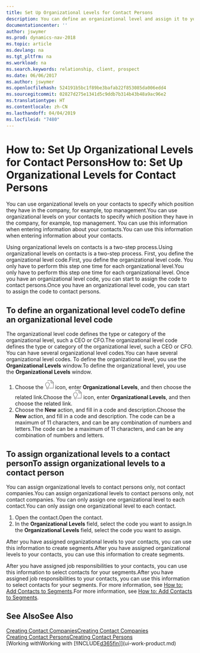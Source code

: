 ```yaml
---
title: Set Up Organizational Levels for Contact Persons
description: You can define an organizational level and assign it to your contact to indicate the position they have in their company, for example, top management.
documentationcenter: ''
author: jswymer
ms.prod: dynamics-nav-2018
ms.topic: article
ms.devlang: na
ms.tgt_pltfrm: na
ms.workload: na
ms.search.keywords: relationship, client, prospect
ms.date: 06/06/2017
ms.author: jswymer
ms.openlocfilehash: 524191b5bc1f89be3bafab22f853085da006edd4
ms.sourcegitcommit: 02827d275e1341d5c9ddb7b314b43b48a9ac96e2
ms.translationtype: HT
ms.contentlocale: zh-CN
ms.lasthandoff: 04/04/2019
ms.locfileid: "7480"
---
```

# <a name="how-to-set-up-organizational-levels-for-contact-persons"></a><span data-ttu-id="1ca16-103">How to: Set Up Organizational Levels for Contact Persons</span><span class="sxs-lookup"><span data-stu-id="1ca16-103">How to: Set Up Organizational Levels for Contact Persons</span></span>
<span data-ttu-id="1ca16-104">You can use organizational levels on your contacts to specify which position they have in the company, for example, top management.</span><span class="sxs-lookup"><span data-stu-id="1ca16-104">You can use organizational levels on your contacts to specify which position they have in the company, for example, top management.</span></span> <span data-ttu-id="1ca16-105">You can use this information when entering information about your contacts.</span><span class="sxs-lookup"><span data-stu-id="1ca16-105">You can use this information when entering information about your contacts.</span></span>

<span data-ttu-id="1ca16-106">Using organizational levels on contacts is a two-step process.</span><span class="sxs-lookup"><span data-stu-id="1ca16-106">Using organizational levels on contacts is a two-step process.</span></span> <span data-ttu-id="1ca16-107">First, you define the organizational level code.</span><span class="sxs-lookup"><span data-stu-id="1ca16-107">First, you define the organizational level code.</span></span> <span data-ttu-id="1ca16-108">You only have to perform this step one time for each organizational level.</span><span class="sxs-lookup"><span data-stu-id="1ca16-108">You only have to perform this step one time for each organizational level.</span></span> <span data-ttu-id="1ca16-109">Once you have an organizational level code, you can start to assign the code to contact persons.</span><span class="sxs-lookup"><span data-stu-id="1ca16-109">Once you have an organizational level code, you can start to assign the code to contact persons.</span></span>

## <a name="to-define-an-organizational-level-code"></a><span data-ttu-id="1ca16-110">To define an organizational level code</span><span class="sxs-lookup"><span data-stu-id="1ca16-110">To define an organizational level code</span></span>
<span data-ttu-id="1ca16-111">The organizational level code defines the type or category of the organizational level, such a CEO  or CFO.</span><span class="sxs-lookup"><span data-stu-id="1ca16-111">The organizational level code defines the type or category of the organizational level, such a CEO  or CFO.</span></span> <span data-ttu-id="1ca16-112">You can have several organizational level codes.</span><span class="sxs-lookup"><span data-stu-id="1ca16-112">You can have several organizational level codes.</span></span> <span data-ttu-id="1ca16-113">To define the organizational level, you use the **Organizational Levels** window.</span><span class="sxs-lookup"><span data-stu-id="1ca16-113">To define the organizational level, you use the **Organizational Levels** window.</span></span>

1. <span data-ttu-id="1ca16-114">Choose the ![Search for Page or Report](media/ui-search/search_small.png "Search for Page or Report icon") icon, enter **Organizational Levels**, and then choose the related link.</span><span class="sxs-lookup"><span data-stu-id="1ca16-114">Choose the ![Search for Page or Report](media/ui-search/search_small.png "Search for Page or Report icon") icon, enter **Organizational Levels**, and then choose the related link.</span></span>
2. <span data-ttu-id="1ca16-115">Choose the **New** action, and fill in a code and description.</span><span class="sxs-lookup"><span data-stu-id="1ca16-115">Choose the **New** action, and fill in a code and description.</span></span> <span data-ttu-id="1ca16-116">The code can be a maximum of 11 characters, and can be any combination of numbers and letters.</span><span class="sxs-lookup"><span data-stu-id="1ca16-116">The code can be a maximum of 11 characters, and can be any combination of numbers and letters.</span></span>

## <a name="to-assign-organizational-levels-to-a-contact-person"></a><span data-ttu-id="1ca16-117">To assign organizational levels to a contact person</span><span class="sxs-lookup"><span data-stu-id="1ca16-117">To assign organizational levels to a contact person</span></span>
<span data-ttu-id="1ca16-118">You can assign organizational levels to contact persons only, not contact companies.</span><span class="sxs-lookup"><span data-stu-id="1ca16-118">You can assign organizational levels to contact persons only, not contact companies.</span></span> <span data-ttu-id="1ca16-119">You can only assign one organizational level to each contact.</span><span class="sxs-lookup"><span data-stu-id="1ca16-119">You can only assign one organizational level to each contact.</span></span>

1. <span data-ttu-id="1ca16-120">Open the contact.</span><span class="sxs-lookup"><span data-stu-id="1ca16-120">Open the contact.</span></span>
2. <span data-ttu-id="1ca16-121">In the **Organizational Levels** field, select the code you want to assign.</span><span class="sxs-lookup"><span data-stu-id="1ca16-121">In the **Organizational Levels** field, select the code you want to assign.</span></span>

<span data-ttu-id="1ca16-122">After you have assigned organizational levels to your contacts, you can use this information to create segments.</span><span class="sxs-lookup"><span data-stu-id="1ca16-122">After you have assigned organizational levels to your contacts, you can use this information to create segments.</span></span>

<span data-ttu-id="1ca16-123">After you have assigned job responsibilities to your contacts, you can use this information to select contacts for your segments.</span><span class="sxs-lookup"><span data-stu-id="1ca16-123">After you have assigned job responsibilities to your contacts, you can use this information to select contacts for your segments.</span></span> <span data-ttu-id="1ca16-124">For more information, see [How to: Add Contacts to Segments](marketing-add-contact-segment.md).</span><span class="sxs-lookup"><span data-stu-id="1ca16-124">For more information, see [How to: Add Contacts to Segments](marketing-add-contact-segment.md).</span></span>

## <a name="see-also"></a><span data-ttu-id="1ca16-125">See Also</span><span class="sxs-lookup"><span data-stu-id="1ca16-125">See Also</span></span>
[<span data-ttu-id="1ca16-126">Creating Contact Companies</span><span class="sxs-lookup"><span data-stu-id="1ca16-126">Creating Contact Companies</span></span>](marketing-create-contact-companies.md)  
[<span data-ttu-id="1ca16-127">Creating Contact Persons</span><span class="sxs-lookup"><span data-stu-id="1ca16-127">Creating Contact Persons</span></span>](marketing-create-contact-persons.md)  
[<span data-ttu-id="1ca16-128">Working with</span><span class="sxs-lookup"><span data-stu-id="1ca16-128">Working with</span></span> [!INCLUDE[d365fin](includes/d365fin_md.md)]](ui-work-product.md)  
